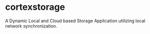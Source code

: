 cortexstorage
=============

A Dynamic Local and Cloud based Storage Application utilizing local network synchronization.
